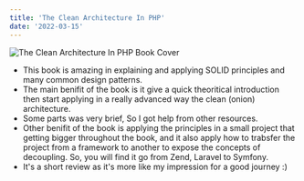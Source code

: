 ```yaml
---
title: 'The Clean Architecture In PHP'
date: '2022-03-15'
---
```


![The Clean Architecture In PHP Book Cover](https://res.cloudinary.com/practicaldev/image/fetch/s--fibUM2Lu--/c_limit%2Cf_auto%2Cfl_progressive%2Cq_auto%2Cw_880/https://dev-to-uploads.s3.amazonaws.com/uploads/articles/qi6m0hlfm0kqb0lfj84h.png)

- This book is amazing in explaining and applying SOLID principles and many common design patterns.
- The main benifit of the book is it give a quick theoritical introduction then start applying in a really advanced way the clean (onion) architecture.
- Some parts was very brief, So I got help from other resources.
- Other benifit of the book is applying the principles in a small project that getting bigger throughout the book, and it also apply how to trabsfer the project from a framework to another to expose the concepts of decoupling. So, you will find it go from Zend, Laravel to Symfony.
- It's a short review as it's more like my impression for a good journey :)
